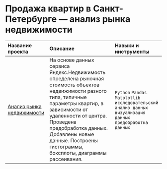 # Продажа квартир в Санкт-Петербурге — анализ рынка недвижимости

| Название проекта | Описание | Навыки и инструменты | 
| :---------------------- | :---------------------- | :---------------------- |
| [Анализ рынка недвижимости](estate_market) | На основе данных сервиса Яндекс.Недвижимость определена рыночная стоимость объектов недвижимости разного типа, типичные параметры квартир, в зависимости от удаленности от центра. Проведена предобработка данных. Добавлены новые данные. Построены гистограммы, боксплоты, диаграммы рассеивания. | `Python` `Pandas` `Matplotlib` `исследовательский анализ данных` `визуализация данных` `предобработка данных` |
